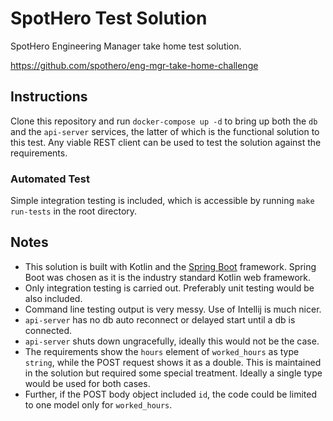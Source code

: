 # SpotHero Test Solution
SpotHero Engineering Manager take home test solution.

https://github.com/spothero/eng-mgr-take-home-challenge

## Instructions

Clone this repository and run `docker-compose up -d` to bring up both the `db` and the `api-server` services, the latter of which is the functional solution to this test.  Any viable REST client can be used to test the solution against the requirements.

### Automated Test

Simple integration testing is included, which is accessible by running `make run-tests` in the root directory.

## Notes
- This solution is built with Kotlin and the [Spring Boot](https://spring.io/projects/spring-boot) framework.  Spring Boot was chosen as it is the industry standard Kotlin web framework.
- Only integration testing is carried out.  Preferably unit testing would be also included.
- Command line testing output is very messy.  Use of Intellij is much nicer.
- `api-server` has no db auto reconnect or delayed start until a db is connected.
- `api-server` shuts down ungracefully, ideally this would not be the case.
- The requirements show the `hours` element of `worked_hours` as type `string`, while the POST request shows it as a double.  This is maintained in the solution but required some special treatment.  Ideally a single type would be used for both cases.
- Further, if the POST body object included `id`, the code could be limited to one model only for `worked_hours`.

